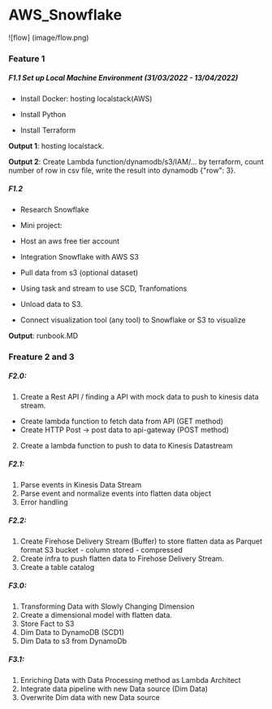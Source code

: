 # AWS_Snowflake

![flow] (image/flow.png)
### Feature 1

##### F1.1 Set up Local Machine Environment (31/03/2022 - 13/04/2022)

- Install Docker: hosting localstack(AWS)

- Install Python

- Install Terraform

**Output 1**: hosting localstack.

**Output 2**: Create Lambda function/dynamodb/s3/IAM/... by terraform, count number of row in csv file, write the result into dynamodb {"row": 3}.

##### F1.2

- Research Snowflake

- Mini project:

- Host an aws free tier account

- Integration Snowflake with AWS S3

- Pull data from s3 (optional dataset)

- Using task and stream to use SCD, Tranfomations

- Unload data to S3.

- Connect visualization tool (any  tool) to Snowflake or S3 to visualize

**Output**: runbook.MD

### Freature 2 and 3

##### F2.0:
1. Create a Rest API / finding a API with mock data to push to kinesis data stream.
- Create lambda function to fetch data from API (GET method)
- Create HTTP Post -> post data to api-gateway (POST method)
2. Create a lambda function to push to data to Kinesis Datastream

##### F2.1:
1. Parse events in Kinesis Data Stream
2. Parse event and normalize events into flatten  data object
3. Error handling

##### F2.2:
1. Create Firehose Delivery Stream (Buffer) to store flatten data as Parquet format S3 bucket - column stored - compressed
2. Create infra to push flatten data to Firehose Delivery Stream.
3. Create a table catalog

##### F3.0:
1. Transforming Data with Slowly Changing Dimension
2. Create a dimensional model with flatten data.
3. Store Fact to S3
4. Dim Data to DynamoDB (SCD1)
5. Dim Data to s3 from DynamoDb

##### F3.1:
1. Enriching Data with Data Processing method as Lambda Architect
2. Integrate data pipeline with new Data source (Dim Data)
3. Overwrite Dim data with new Data source



